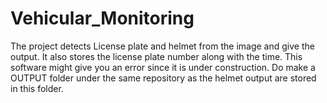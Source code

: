 # Vehicular_Monitoring
The project detects License plate and helmet from the image and give the output. 
It also stores the license plate number along with the time. 
This software might give you an error since it is under construction.
Do make a OUTPUT folder under the same repository as the helmet output are stored in this folder.
